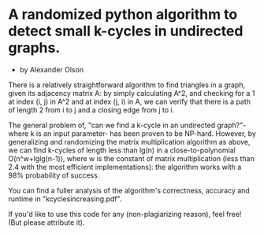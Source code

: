 
# A randomized python algorithm to detect small k-cycles in undirected graphs.
- by Alexander Olson

There is a relatively straightforward algorithm to find triangles in a graph, given its adjacency matrix A: by simply calculating A^2, and checking for a 1 at index (i, j) in A^2 and at index (j, i) in A, we can verify that there is a path of length 2 from i to j and a closing edge 
from j to i.

The general problem of, "can we find a k-cycle in an undirected graph?"- where k is an input parameter- has been proven to be NP-hard. However, by generalizing and randomizing the matrix multiplication algorithm as above, we can find k-cycles of length less than lg(n) in a close-to-polynomial O(n^w+lglg(n-1)), where w is the constant of matrix multiplication (less than 2.4 with the most efficient implementations): the algorithm works with a 98% probability of success.

You can find a fuller analysis of the algorithm's correctness, accuracy and runtime in "kcyclesincreasing.pdf".

If you'd like to use this code for any (non-plagiarizing reason), feel free! (But please attribute it).
